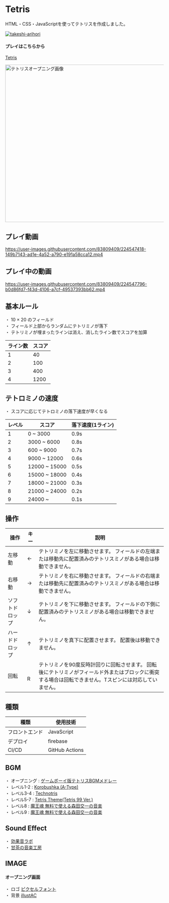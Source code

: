 # Tetris
HTML・CSS・JavaScriptを使ってテトリスを作成しました。  

<p align="left">
  <a href="https://github.com/takeshi-arihori/Tetris/">
    <img src="https://komarev.com/ghpvc/?username=takeshi-arihori" alt="takeshi-arihori" />
  </a>
</p>

#### プレイはこちらから

[Tetris](https://tetris20230212.firebaseapp.com/)
  
<img width="700" height="500" alt="テトリスオープニング画像" src="https://user-images.githubusercontent.com/83809409/219990097-b3df0faf-8a8b-4d28-8b2a-507b33f17d0d.png">   
  
## プレイ動画  

https://user-images.githubusercontent.com/83809409/224547418-149b7143-ad1e-4a52-a790-e191a58cca12.mp4

## プレイ中の動画  

https://user-images.githubusercontent.com/83809409/224547796-b0d86fd7-f43d-4106-a7cf-49537393bb62.mp4

  
  
## 基本ルール

・ 10 × 20 のフィールド  
・ フィールド上部からランダムにテトリミノが落下  
・ テトリミノが埋まったラインは消え、消したライン数でスコアを加算  

|    ライン数     |     スコア      |
| ------------- | ------------- |
|       1       |       40       |
|       2       |       100       |
|       3       |       400       |
|       4       |       1200       |

  
## テトロミノの速度

・ スコアに応じてテトロミノの落下速度が早くなる  
  

|     レベル     |       スコア      |   落下速度(1ライン)  |
| ------------- | --------------- |  ---------------  |
|       1       |    0 ~ 3000      |        0.9s       |
|       2       |    3000 ~ 6000   |        0.8s       |
|       3       |    600 ~ 9000    |        0.7s       |
|       4       |    9000 ~ 12000   |        0.6s       |
|       5       |    12000 ~ 15000   |        0.5s       |
|       6       |    15000 ~ 18000   |        0.4s       |
|       7       |    18000 ~ 21000   |        0.3s       |
|       8       |    21000 ~ 24000   |        0.2s       |
|       9       |    24000 ~          |        0.1s       |
  
  
## 操作
  
|   操作   |   キー |   説明   |
| ------ | ------ |  ------  |
|      左移動     |   ←  | テトリミノを左に移動させます。    フィールドの左端または移動先に配置済みのテトリスミノがある場合は移動できません。 |
|      右移動     |   →   | テトリミノを右に移動させます。    フィールドの右端または移動先に配置済みのテトリスミノがある場合は移動できません。|
|    ソフトドロップ   |   ↓  | テトリミノを下に移動させます。    フィールドの下側に配置済みのテトリスミノがある場合は移動できません。|
|    ハードドロップ   |   ↑  | テトリミノを真下に配置させます。    配置後は移動できません。 |
|       回転     | 　 R   | テトリミノを90度反時計回りに回転させます。 回転後にテトリミノがフィールド外またはブロックに衝突する場合は回転できません。Tスピンには対応していません。|


## 種類  
|    種類    |   使用技術  |
| --------- |  ----------- |
|  フロントエンド | JavaScript |
|  デプロイ  |   firebase  |
|   CI/CD  |  GitHub Actions |


## BGM
・ オープニング : [ゲームボーイ版テトリスBGMメドレー](https://youtu.be/rAsxs6PBa0U)  
・ レベル1-2 : [Korobushka (A-Type)](https://youtu.be/NGnUbUMD4N0)  
・ レベル3-4 : [Technotris](https://youtu.be/gdjXo59DNb4)  
・ レベル5-7 : [Tetris Theme(Tetris 99 Ver.)](https://youtu.be/y2ambwiuPWs)  
・ レベル8 : [魔王魂 無料で使える森田交一の音楽](https://maou.audio/)  
・ レベル9 : [魔王魂 無料で使える森田交一の音楽](https://maou.audio/)  

## Sound Effect
・ [効果音ラボ](https://soundeffect-lab.info/sound/button/)  
・ [甘茶の音楽工房](https://amachamusic.chagasi.com/music_retrogamecenter.html)  

## IMAGE
#### オープニング画面
・ ロゴ [ピクセルフォント](https://fontmeme.com/ja/font-pixel-style/)  
・ 背景 [illustAC](https://www.ac-illust.com/)  

